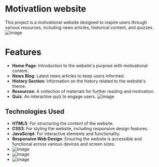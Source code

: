 
# Motivatlion website
This project is a motivational website designed to inspire users through various resources, including news articles, historical content, and quizzes.
![image](https://github.com/user-attachments/assets/7bb86902-d6e1-4e4e-83c1-510060e96fca)
# Features
- **Home Page**: Introduction to the website's purpose with motivational content.
- **News Blog**: Latest news articles to keep users informed.
- **History Section**: Information on the history related to the website's theme.
- **Resources**: A collection of materials for further reading and motivation.
- **Quiz**: An interactive quiz to engage users.
![image](https://github.com/user-attachments/assets/12dd435d-d668-4f90-a41d-9ec4691a8a7e)
## Technologies Used

- **HTML5**: For structuring the content of the website.
- **CSS3**: For styling the website, including responsive design features.
- **JavaScript**: For interactive elements and functionality.
- **Responsive Web Design**: Ensuring the website is accessible and functional across various devices and screen sizes.
- ![image](https://github.com/user-attachments/assets/4c4b73f8-e073-4b2b-8428-81fadbb55875)
- ![image](https://github.com/user-attachments/assets/9d3386a0-792e-41c9-8bec-c3489eaaaf34)
- ![image](https://github.com/user-attachments/assets/46e97aea-73de-4dfa-b826-1f360224cd5d)



